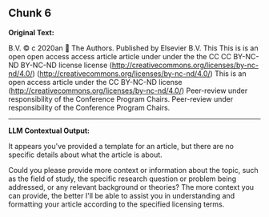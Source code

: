 ## Chunk 6

**Original Text:**

B.V. ©
c 2020an

The Authors. Published
by Elsevier
B.V. This
This is
is an open
open access
access article
article under
under the
the CC
CC BY-NC-ND
BY-NC-ND license
license (http://creativecommons.org/licenses/by-nc-nd/4.0/)
(http://creativecommons.org/licenses/by-nc-nd/4.0/)
This
is
an
open
access
article
under
the
CC
BY-NC-ND
license
(http://creativecommons.org/licenses/by-nc-nd/4.0/)
Peer-review
under
responsibility
of
the
Conference
Program
Chairs. Peer-review under responsibility of the Conference Program Chairs.

---

**LLM Contextual Output:**

It appears you've provided a template for an article, but there are no specific details about what the article is about. 

Could you please provide more context or information about the topic, such as the field of study, the specific research question or problem being addressed, or any relevant background or theories? The more context you can provide, the better I'll be able to assist you in understanding and formatting your article according to the specified licensing terms.
